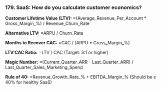 ### 179. **SaaS: How do you calculate customer economics?**

**Customer Lifetime Value (LTV):**
=(Average_Revenue_Per_Account * Gross_Margin_%) / Revenue_Churn_Rate

**Alternative LTV:**
=ARPU / Churn_Rate

**Months to Recover CAC:**
=CAC / (ARPU * Gross_Margin_%)

**LTV:CAC Ratio:**
=LTV / CAC
(Target: 3:1 or higher)

**Magic Number:**
=(Current_Quarter_ARR - Last_Quarter_ARR) / Last_Quarter_Sales_Marketing_Spend

**Rule of 40:**
=Revenue_Growth_Rate_% + EBITDA_Margin_%
(Should be ≥ 40% for healthy SaaS)
